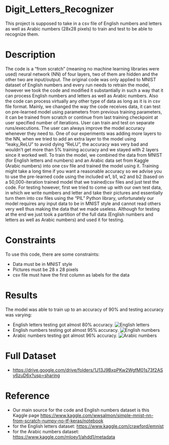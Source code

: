 # Digit_Letters_Recognizer
This project is supposed to take in a csv file of English numbers and letters as well as Arabic numbers (28x28 pixels) to train and test to be able to recognize them.

# Description
The code is a “from scratch” (meaning no machine learning libraries were used) neural network (NN) of four layers, two of them are hidden and the other two are input/output.
The original code was only applied to MNIST dataset of English numbers and every run needs to retrain the model, however we took the code and modified it substantially in such a way that it can process English numbers and letters as well as Arabic numbers. Also the code can process virtually any other type of data as long as it is in csv file format. 
Mainly, we changed the way the code receives data, it can test on pre-learned model using parameters from previous training parameters, it can be trained from scratch or continue from last training checkpoint at user specified number of iterations. User can train and test on separate runs/executions. The user can always improve the model accuracy whenever they need to. One of our experiments was adding more layers to the NN, when we tried to add an extra layer to the model using “leaky_ReLU” to avoid dying “ReLU”, the accuracy was very bad and wouldn’t get more than 5% training accuracy and we stayed with 2 layers since it worked well.
To train the model, we combined the data from MNIST (for English letters and numbers) and an Arabic data set from Kaggle (Arabic numbers) into one csv file and trained the model using it. Training might take a long time if you want a reasonable accuracy so we advise you to use the pre-learned code using the included w1, b1, w2 and b2 (based on a 50,000-iteration trained model that we trained)csv files and just test the code.
For testing however, first we tried to come up with our own test data, in which we write numbers and letter and take their pictures and essentially turn them into csv files using the “PIL” Python library, unfortunately our model requires any input data to be in MNIST style and cannot read others very well thus making the data that we made useless. Although for testing at the end we just took a partition of the full data (English numbers and letters as well as Arabic numbers) and used it for testing.

# Constraints
To use this code, there are some constraints:
-	Data must be in MNIST style
-	Pictures must be 28 x 28 pixels 
-	csv file must have the first column as labels for the data

# Results
The model was able to train up to an accuracy of 90% and testing accuracy was varying:
-	English letters testing got almost 80% accuracy.
![English letters](https://i.imgur.com/ktu6F9C.png)
-	English numbers testing got almost 95% accuracy.
![English numbers](https://i.imgur.com/KYmY05J.png) 
-	Arabic numbers testing got almost 96% accuracy. 
![Arabic numbers](https://i.imgur.com/nUp1Ac6.png)

# Full Dataset
- https://drive.google.com/drive/folders/1J13J9BxpPKw2WgfM01s73f2ASy6zuD6x?usp=sharing
# Reference
- Our main source for the code and English numbers dataset is this Kaggle page https://www.kaggle.com/wwsalmon/simple-mnist-nn-from-scratch-numpy-no-tf-keras/notebook 
- for the English letters dataset: https://www.kaggle.com/crawford/emnist 
- for the Arabic numbers dataset: https://www.kaggle.com/mloey1/ahdd1/metadata 
